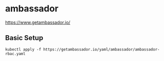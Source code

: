 # ambassador

https://www.getambassador.io/

## Basic Setup

```
kubectl apply -f https://getambassador.io/yaml/ambassador/ambassador-rbac.yaml
```

